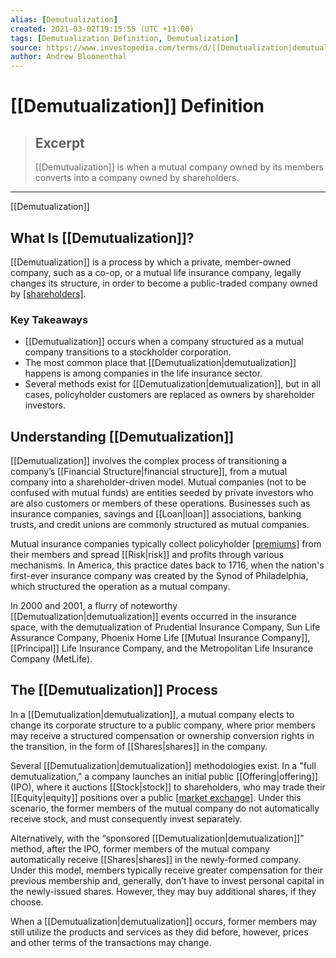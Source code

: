 ```yaml
---
alias: [Demutualization]
created: 2021-03-02T19:15:55 (UTC +11:00)
tags: [Demutualization Definition, Demutualization]
source: https://www.investopedia.com/terms/d/[[Demutualization|demutualization]].asp
author: Andrew Bloomenthal
---
```


# [[Demutualization]] Definition

> ## Excerpt
> [[Demutualization]] is when a mutual company owned by its members converts into a company owned by shareholders.

---

[[Demutualization]]
## What Is [[Demutualization]]?

[[Demutualization]] is a process by which a private, member-owned company, such as a co-op, or a mutual life insurance company, legally changes its structure, in order to become a public-traded company owned by [[shareholders]](https://www.investopedia.com/terms/s/shareholder.asp).

### Key Takeaways

-   [[Demutualization]] occurs when a company structured as a mutual company transitions to a stockholder corporation.
-   The most common place that [[Demutualization|demutualization]] happens is among companies in the life insurance sector.
-   Several methods exist for [[Demutualization|demutualization]], but in all cases, policyholder customers are replaced as owners by shareholder investors.

## Understanding [[Demutualization]]

[[Demutualization]] involves the complex process of transitioning a company’s [[Financial Structure|financial structure]], from a mutual company into a shareholder-driven model. Mutual companies (not to be confused with mutual funds) are entities seeded by private investors who are also customers or members of these operations. Businesses such as insurance companies, savings and [[Loan|loan]] associations, banking trusts, and credit unions are commonly structured as mutual companies.

Mutual insurance companies typically collect policyholder [[premiums]](https://www.investopedia.com/terms/i/insurance-[[Premium|premium]].asp) from their members and spread [[Risk|risk]] and profits through various mechanisms. In America, this practice dates back to 1716, when the nation's first-ever insurance company was created by the Synod of Philadelphia, which structured the operation as a mutual company.

In 2000 and 2001, a flurry of noteworthy [[Demutualization|demutualization]] events occurred in the insurance space, with the demutualization of Prudential Insurance Company, Sun Life Assurance Company, Phoenix Home Life [[Mutual Insurance Company]], [[Principal]] Life Insurance Company, and the Metropolitan Life Insurance Company (MetLife).

## The [[Demutualization]] Process

In a [[Demutualization|demutualization]], a mutual company elects to change its corporate structure to a public company, where prior members may receive a structured compensation or ownership conversion rights in the transition, in the form of [[Shares|shares]] in the company.

Several [[Demutualization|demutualization]] methodologies exist. In a "full demutualization," a company launches an initial public [[Offering|offering]] (IPO), where it auctions [[Stock|stock]] to shareholders, who may trade their [[Equity|equity]] positions over a public [[market exchange]](https://www.investopedia.com/terms/e/exchange.asp). Under this scenario, the former members of the mutual company do not automatically receive stock, and must consequently invest separately.

Alternatively, with the “sponsored [[Demutualization|demutualization]]” method, after the IPO, former members of the mutual company automatically receive [[Shares|shares]] in the newly-formed company. Under this model, members typically receive greater compensation for their previous membership and, generally, don’t have to invest personal capital in the newly-issued shares. However, they may buy additional shares, if they choose.

When a [[Demutualization|demutualization]] occurs, former members may still utilize the products and services as they did before, however, prices and other terms of the transactions may change.
